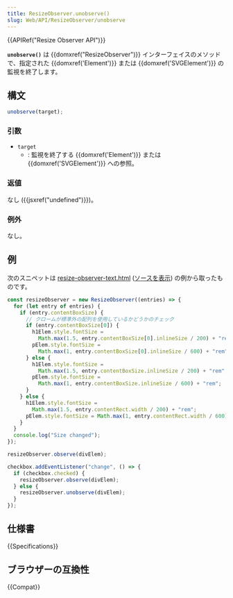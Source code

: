 ```yaml
---
title: ResizeObserver.unobserve()
slug: Web/API/ResizeObserver/unobserve
---
```


{{APIRef("Resize Observer API")}}

**`unobserve()`** は {{domxref("ResizeObserver")}} インターフェイスのメソッドで、指定された {{domxref('Element')}} または {{domxref('SVGElement')}} の監視を終了します。

## 構文

```js
unobserve(target);
```

### 引数

- `target`
  - : 監視を終了する {{domxref('Element')}} または {{domxref('SVGElement')}} への参照。

### 返値

なし ({{jsxref("undefined")}})。

### 例外

なし。

## 例

次のスニペットは [resize-observer-text.html](https://mdn.github.io/dom-examples/resize-observer/resize-observer-text.html) ([ソースを表示](https://github.com/mdn/dom-examples/blob/master/resize-observer/resize-observer-text.html)) の例から取ったものです。

```js
const resizeObserver = new ResizeObserver((entries) => {
  for (let entry of entries) {
    if (entry.contentBoxSize) {
      // クロームが標準外の配列を使用しているかどうかのチェック
      if (entry.contentBoxSize[0]) {
        h1Elem.style.fontSize =
          Math.max(1.5, entry.contentBoxSize[0].inlineSize / 200) + "rem";
        pElem.style.fontSize =
          Math.max(1, entry.contentBoxSize[0].inlineSize / 600) + "rem";
      } else {
        h1Elem.style.fontSize =
          Math.max(1.5, entry.contentBoxSize.inlineSize / 200) + "rem";
        pElem.style.fontSize =
          Math.max(1, entry.contentBoxSize.inlineSize / 600) + "rem";
      }
    } else {
      h1Elem.style.fontSize =
        Math.max(1.5, entry.contentRect.width / 200) + "rem";
      pElem.style.fontSize = Math.max(1, entry.contentRect.width / 600) + "rem";
    }
  }
  console.log("Size changed");
});

resizeObserver.observe(divElem);

checkbox.addEventListener("change", () => {
  if (checkbox.checked) {
    resizeObserver.observe(divElem);
  } else {
    resizeObserver.unobserve(divElem);
  }
});
```

## 仕様書

{{Specifications}}

## ブラウザーの互換性

{{Compat}}
